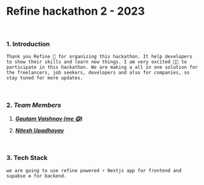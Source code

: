 # **Refine hackathon 2 - 2023**
<br />

### 1. **Introduction**

    Thank you Refine 🥰 for organizing this hackathon. It help developers to show their skills and learn new things. I am very excited 👩‍💻 to participate in this hackathon. We are making a all in one solution for the freelancers, job seekers, developers and also for companies, so stay tuned for more updates.

<br />

### 2. **_Team Members_**

1. [**_Gautam Vaishnav (me 😋)_**]("https://github.com/Gautamvaishnav-git")

2. [**_Nitesh Upadhayay_**]("https://github.com/Niteshcodes")

<br />

### 3. **Tech Stack**

    we are going to use refine powered ⚡ Nextjs app for frontend and supabse ⚙️ for backend.